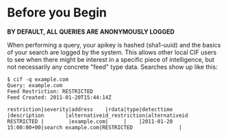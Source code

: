 # Before you Begin #
**BY DEFAULT, ALL QUERIES ARE ANONYMOUSLY LOGGED**

When performing a query, your apikey is hashed (sha1-uuid) and the basics of your search are logged by the system.  This allows other local CIF users to see when there might be interest in a specific piece of intelligence, but not necessarily any concrete "feed" type data. Searches show up like this:
```
$ cif -q example.com
Query: example.com
Feed Restriction: RESTRICTED
Feed Created: 2011-01-20T15:44:14Z

restriction|severity|address    |rdata|type|detecttime            |description       |alternativeid_restriction|alternativeid
RESTRICTED |        |example.com|     |    |2011-01-20 15:00:00+00|search example.com|RESTRICTED               |             
```